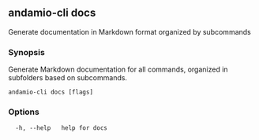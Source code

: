 ## andamio-cli docs

Generate documentation in Markdown format organized by subcommands

### Synopsis

Generate Markdown documentation for all commands, organized in subfolders based on subcommands.

```
andamio-cli docs [flags]
```

### Options

```
  -h, --help   help for docs
```

